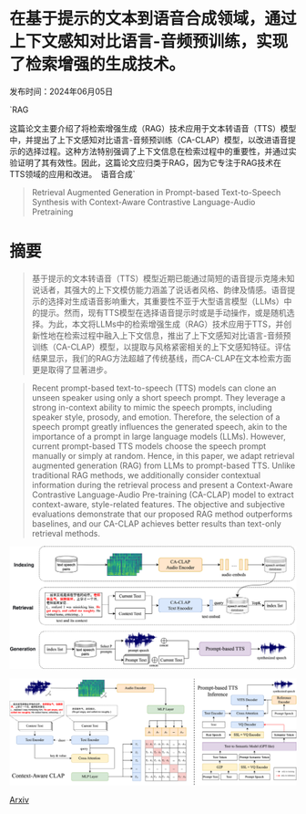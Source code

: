 # 在基于提示的文本到语音合成领域，通过上下文感知对比语言-音频预训练，实现了检索增强的生成技术。

发布时间：2024年06月05日

`RAG

这篇论文主要介绍了将检索增强生成（RAG）技术应用于文本转语音（TTS）模型中，并提出了上下文感知对比语言-音频预训练（CA-CLAP）模型，以改进语音提示的选择过程。这种方法特别强调了上下文信息在检索过程中的重要性，并通过实验证明了其有效性。因此，这篇论文应归类于RAG，因为它专注于RAG技术在TTS领域的应用和改进。` `语音合成`

> Retrieval Augmented Generation in Prompt-based Text-to-Speech Synthesis with Context-Aware Contrastive Language-Audio Pretraining

# 摘要

> 基于提示的文本转语音（TTS）模型近期已能通过简短的语音提示克隆未知说话者，其强大的上下文模仿能力涵盖了说话者风格、韵律及情感。语音提示的选择对生成语音影响重大，其重要性不亚于大型语言模型（LLMs）中的提示。然而，现有TTS模型在选择语音提示时或是手动操作，或是随机选择。为此，本文将LLMs中的检索增强生成（RAG）技术应用于TTS，并创新性地在检索过程中融入上下文信息，推出了上下文感知对比语言-音频预训练（CA-CLAP）模型，以提取与风格紧密相关的上下文感知特征。评估结果显示，我们的RAG方法超越了传统基线，而CA-CLAP在文本检索方面更是取得了显著进步。

> Recent prompt-based text-to-speech (TTS) models can clone an unseen speaker using only a short speech prompt. They leverage a strong in-context ability to mimic the speech prompts, including speaker style, prosody, and emotion. Therefore, the selection of a speech prompt greatly influences the generated speech, akin to the importance of a prompt in large language models (LLMs). However, current prompt-based TTS models choose the speech prompt manually or simply at random. Hence, in this paper, we adapt retrieval augmented generation (RAG) from LLMs to prompt-based TTS. Unlike traditional RAG methods, we additionally consider contextual information during the retrieval process and present a Context-Aware Contrastive Language-Audio Pre-training (CA-CLAP) model to extract context-aware, style-related features. The objective and subjective evaluations demonstrate that our proposed RAG method outperforms baselines, and our CA-CLAP achieves better results than text-only retrieval methods.

![在基于提示的文本到语音合成领域，通过上下文感知对比语言-音频预训练，实现了检索增强的生成技术。](../../../paper_images/2406.03714/RAG3.png)

![在基于提示的文本到语音合成领域，通过上下文感知对比语言-音频预训练，实现了检索增强的生成技术。](../../../paper_images/2406.03714/model2.png)

[Arxiv](https://arxiv.org/abs/2406.03714)